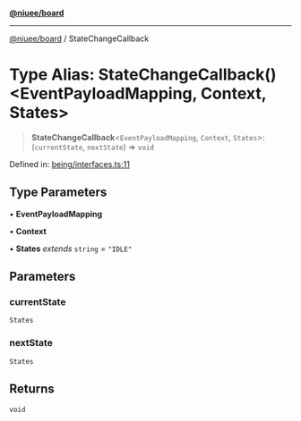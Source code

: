 [**@niuee/board**](../README.md)

***

[@niuee/board](../globals.md) / StateChangeCallback

# Type Alias: StateChangeCallback()\<EventPayloadMapping, Context, States\>

> **StateChangeCallback**\<`EventPayloadMapping`, `Context`, `States`\>: (`currentState`, `nextState`) => `void`

Defined in: [being/interfaces.ts:11](https://github.com/niuee/board/blob/d74620e4e63da3004adfc7105b7f1136fce9577c/src/being/interfaces.ts#L11)

## Type Parameters

• **EventPayloadMapping**

• **Context**

• **States** *extends* `string` = `"IDLE"`

## Parameters

### currentState

`States`

### nextState

`States`

## Returns

`void`
